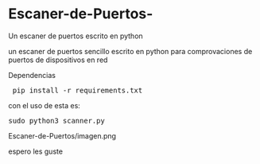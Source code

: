 # Escaner-de-Puertos-
Un escaner de puertos escrito en python 

un escaner de puertos sencillo escrito en python para comprovaciones de puertos de dispositivos en red

Dependencias 
<pre> pip install -r requirements.txt </pre>

con el uso de esta es:

<pre>sudo python3 scanner.py</pre>

Escaner-de-Puertos/imagen.png 

 espero les guste
